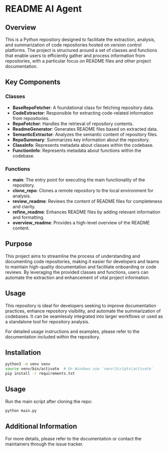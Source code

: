 # README AI Agent

## Overview

This is a Python repository designed to facilitate the extraction, analysis, and summarization of code repositories hosted on version control platforms. The project is structured around a set of classes and functions that enable users to efficiently gather and process information from repositories, with a particular focus on README files and other project documentation.

## Key Components

### Classes
- **BaseRepoFetcher**: A foundational class for fetching repository data.
- **CodeExtractor**: Responsible for extracting code-related information from repositories.
- **RepoFetcher**: Handles the retrieval of repository contents.
- **ReadmeGenerator**: Generates README files based on extracted data.
- **SemanticExtractor**: Analyzes the semantic content of repository files.
- **RepoSummary**: Summarizes key information about the repository.
- **ClassInfo**: Represents metadata about classes within the codebase.
- **FunctionInfo**: Represents metadata about functions within the codebase.

### Functions
- **main**: The entry point for executing the main functionality of the repository.
- **clone_repo**: Clones a remote repository to the local environment for analysis.
- **review_readme**: Reviews the content of README files for completeness and clarity.
- **refine_readme**: Enhances README files by adding relevant information and formatting.
- **overview_readme**: Provides a high-level overview of the README content.

## Purpose
This project aims to streamline the process of understanding and documenting code repositories, making it easier for developers and teams to maintain high-quality documentation and facilitate onboarding or code reviews. By leveraging the provided classes and functions, users can automate the extraction and enhancement of vital project information.

## Usage
This repository is ideal for developers seeking to improve documentation practices, enhance repository visibility, and automate the summarization of codebases. It can be seamlessly integrated into larger workflows or used as a standalone tool for repository analysis.

For detailed usage instructions and examples, please refer to the documentation included within the repository.

## Installation

```bash
python3 -m venv venv
source venv/bin/activate  # On Windows use `venv\Scripts\activate`
pip install -r requirements.txt
```

## Usage

Run the main script after cloning the repo:

```bash
python main.py
```

## Additional Information

For more details, please refer to the documentation or contact the maintainers through the issue tracker.